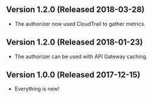 ## Version 1.2.0 (Released 2018-03-28)

- The authorizer now used CloudTrail to gather metrics.

## Version 1.2.0 (Released 2018-01-23)

- The authorizer can be used with API Gateway caching.

## Version 1.0.0 (Released 2017-12-15)

- Everything is new!
